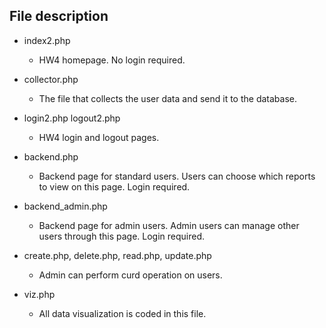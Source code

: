 ## File description
- index2.php
  - HW4 homepage. No login required.
  
- collector.php
  - The file that collects the user data and send it to the database.
  
- login2.php logout2.php
  - HW4 login and logout pages.
  
- backend.php
  - Backend page for standard users. Users can choose which reports to view on this page. Login required.
  
- backend_admin.php
  - Backend page for admin users. Admin users can manage other users through this page. Login required.
  
- create.php, delete.php, read.php, update.php
  - Admin can perform curd operation on users.

- viz.php
  - All data visualization is coded in this file.
